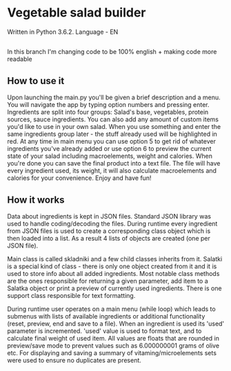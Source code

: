 # Vegetable salad builder
Written in Python 3.6.2.
Language - EN

##
In this branch I'm changing code to be 100% english + making code more readable

## How to use it

Upon launching the main.py you'll be given a brief description and a menu.
You will navigate the app by typing option numbers and pressing enter.
Ingredients are split into four groups: Salad's base, vegetables, protein sources, sauce ingredients.
You can also add any amount of custom items you'd like to use in your own salad.
When you use something and enter the same ingredients group later - the stuff already used will be highlighted in red.
At any time in main menu you can use option 5 to get rid of whatever ingredients you've already added 
or use option 6 to preview the current state of your salad including macroelements, weight and calories.
When you're done you can save the final product into a text file. The file will have every ingredient used, its weight,
it will also calculate macroelements and calories for your convenience.
Enjoy and have fun!


## How it works

Data about ingredients is kept in JSON files. Standard JSON library was used to handle coding/decoding the files.
During runtime every ingredient from JSON files is used to create a corresponding class object 
which is then loaded into a list. As a result 4 lists of objects are created (one per JSON file).

Main class is called skladniki and a few child classes inherits from it.
Salatki is a special kind of class - there is only one object created from it 
and it is used to store info about all added ingredients.
Most notable class methods are the ones responsible for returning a given parameter, add item to a Salatka object
or print a preview of currently used ingredients.
There is one support class responsible for text formatting.

During runtime user operates on a main menu (while loop) which leads to submenus with lists of available ingredients 
or additional functionality (reset, preview, end and save to a file).
When an ingredient is used its 'used' parameter is incremented.
'used' value is used to format text, and to calculate final weight of used item.
All values are floats that are rounded in preview/save mode to prevent values such as 6.000000001 grams of olive etc.
For displaying and saving a summary of vitaming/microelements sets were used to ensure no duplicates are present.


